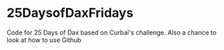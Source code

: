 # 25DaysofDaxFridays
Code for 25 Days of Dax based on Curbal's challenge.  Also a chance to look at how to use Github
